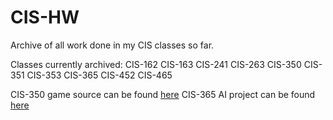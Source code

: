 # CIS-HW
Archive of all work done in my CIS classes so far.

Classes currently archived:
CIS-162
CIS-163
CIS-241
CIS-263
CIS-350
CIS-351
CIS-353
CIS-365
CIS-452
CIS-465


CIS-350 game source can be found [here](https://github.com/theHooloovoo/Space-Game)
CIS-365 AI project can be found [here](https://github.com/JohnFrocillo/CIS365_AI_Project)
